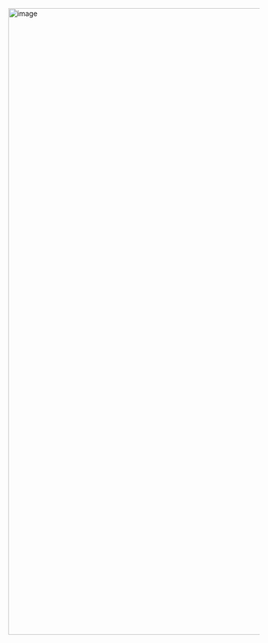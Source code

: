 <img width="2077" height="1255" alt="image" src="https://github.com/user-attachments/assets/cd3d58c9-6ff8-4eb3-a553-c739dba72725" />
